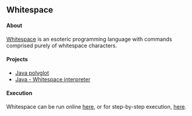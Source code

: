 ## Whitespace

#### About

[Whitespace](https://en.wikipedia.org/wiki/Whitespace_(programming_language)) is an esoteric programming language with commands comprised purely of whitespace characters.

#### Projects

- [Java polyglot](whitespace-polyglot)
- [Java - Whitespace interpreter](/java/whitespace-interpreter)

#### Execution

Whitespace can be run online [here](https://www.jdoodle.com/execute-whitespace-online/), or for step-by-step execution, [here](https://vii5ard.github.io/whitespace/).
